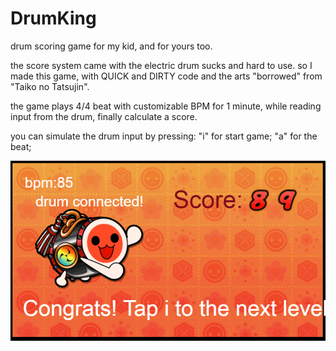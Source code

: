 # DrumKing
drum scoring game for my kid,  and for yours too.

the score system came with the electric drum sucks and hard to use. so I made this game, with QUICK and DIRTY code and the arts "borrowed" from "Taiko no Tatsujin". 

the game plays 4/4 beat with customizable BPM for 1 minute, while reading input from the drum, finally calculate a score.

you can simulate the drum input by pressing:
"i" for start game;
"a" for the beat;

![Screenshot](https://github.com/springrider/DrumKing/raw/master/demo.png)



